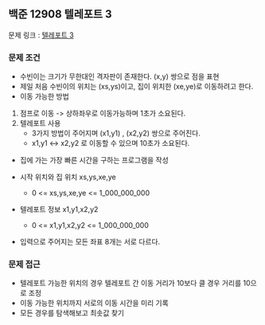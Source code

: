 ## 백준 12908 텔레포트 3

문제 링크 : [텔레포트 3](https://www.acmicpc.net/problem/12908)

### 문제 조건

- 수빈이는 크기가 무한대인 격자판이 존재한다. (x,y) 쌍으로 점을 표현
- 제일 처음 수빈이의 위치는 (xs,ys)이고, 집이 위치한 (xe,ye)로 이동하려고 한다.
- 이동 가능한 방법 
1. 점프로 이동 -> 상하좌우로 이동가능하며 1초가 소요된다.
2. 텔레포트 사용 
   - 3가지 방법이 주어지며 (x1,y1) , (x2,y2) 쌍으로 주어진다.
   - x1,y1  <-> x2,y2 로 이동할 수 있으며 10초가 소요된다.
- 집에 가는 가장 빠른 시간을 구하는 프로그램을 작성

- 시작 위치와 집 위치 xs,ys,xe,ye
  - 0 <= xs,ys,xe,ye <= 1_000_000_000
- 텔레포트 정보 x1,y1,x2,y2
  - 0 <= x1,y1,x2,y2 <= 1_000_000_000
- 입력으로 주어지는 모든 좌표 8개는 서로 다르다.

### 문제 접근
- 텔레포트 가능한 위치의 경우 텔레포트 간 이동 거리가 10보다 클 경우 거리를 10으로 조정
- 이동 가능한 위치까지 서로의 이동 시간을 미리 기록
- 모든 경우를 탐색해보고 최솟값 찾기 